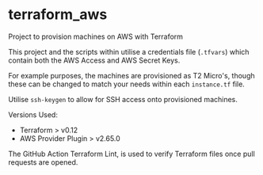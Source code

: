 # terraform_aws
Project to provision machines on AWS with Terraform

This project and the scripts within utilise a credentials file (`.tfvars`) which contain both the AWS Access and AWS Secret Keys. 

For example purposes, the machines are provisioned as T2 Micro's, though these can be changed to match your needs within each `instance.tf` file.

Utilise `ssh-keygen` to allow for SSH access onto provisioned machines.

Versions Used:

* Terraform > v0.12
* AWS Provider Plugin > v2.65.0

The GitHub Action Terraform Lint, is used to verify Terraform files once pull requests are opened.